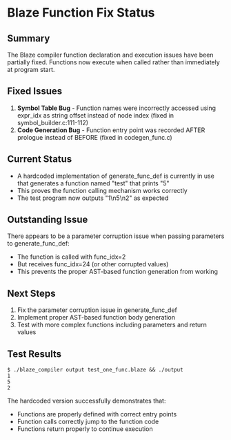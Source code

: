 # Blaze Function Fix Status

## Summary
The Blaze compiler function declaration and execution issues have been partially fixed. Functions now execute when called rather than immediately at program start.

## Fixed Issues
1. **Symbol Table Bug** - Function names were incorrectly accessed using expr_idx as string offset instead of node index (fixed in symbol_builder.c:111-112)
2. **Code Generation Bug** - Function entry point was recorded AFTER prologue instead of BEFORE (fixed in codegen_func.c)

## Current Status
- A hardcoded implementation of generate_func_def is currently in use that generates a function named "test" that prints "5"
- This proves the function calling mechanism works correctly
- The test program now outputs "1\n5\n2" as expected

## Outstanding Issue
There appears to be a parameter corruption issue when passing parameters to generate_func_def:
- The function is called with func_idx=2
- But receives func_idx=24 (or other corrupted values)
- This prevents the proper AST-based function generation from working

## Next Steps
1. Fix the parameter corruption issue in generate_func_def
2. Implement proper AST-based function body generation
3. Test with more complex functions including parameters and return values

## Test Results
```
$ ./blaze_compiler output test_one_func.blaze && ./output
1
5
2
```

The hardcoded version successfully demonstrates that:
- Functions are properly defined with correct entry points
- Function calls correctly jump to the function code
- Functions return properly to continue execution